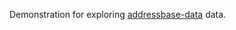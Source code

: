Demonstration for exploring [addressbase-data](https://github.com/openregister/addressbase-data) data.
